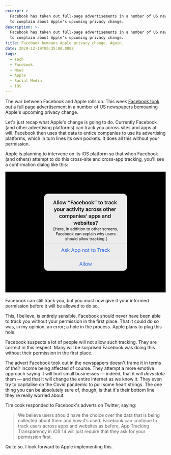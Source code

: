 ```yaml
---
excerpt: >-
  Facebook has taken out full-page advertisements in a number of US newspapers
  to complain about Apple's upcoming privacy change.
description: >-
  Facebook has taken out full-page advertisements in a number of US newspapers
  to complain about Apple's upcoming privacy change.
title: Facebook bemoans Apple privacy change. Again.
date: 2020-12-19T06:35:00.000Z
tags:
  - Tech
  - Facebook
  - News
  - Apple
  - Social Media
  - iOS
---
```

The war between Facebook and Apple rolls on. This week [Facebook took out a full page advertisement](https://www.theverge.com/2020/12/16/22178068/facebook-apple-newspaper-ads-ios-privacy-changes) in a number of US newspapers bemoaning Apple's upcoming privacy change.

Let's just recap what Apple's change is going to do. Currently Facebook (and other advertising platforms) can track you across sites and apps at will. Facebook then uses that data to entice companies to use its advertising platforms, which in turn lines its own pockets. It does all this without your permission.

Apple is planning to intervene on its iOS platform so that when Facebook (and others) attempt to do this cross-site and cross-app tracking, you'll see a confirmation dialog like this:

![](/assets/images/posts/2020/12/2020-12-19-apple-tracking-dialog.png "@itemprop=image")

Facebook can still track you, but you must now give it your informed permission before it will be allowed to do so.

This, I believe, is entirely sensible. Facebook should never have been able to track you without your permission in the first place. That it could do so was, in my opinion, an error; a hole in the process. Apple plans to plug this hole.

Facebook suspects a lot of people will not allow such tracking. They are correct in this respect. Many will be surprised Facebook was doing this without their permission in the first place. 

The advert Facebook took out in the newspapers doesn't frame it in terms of *their* income being affected of course. They attempt a more emotive approach saying it will hurt small businesses — indeed, that it will *devastate* them — and that it will change the entire internet as we know it. They even try to capitalise on the Covid pandemic to pull some heart strings. The one thing you can be absolutely sure of, though, is that it's their bottom line they're really worried about.

Tim cook responded to Facebook's adverts on Twitter, saying:

> We believe users should have the choice over the data that is being collected about them and how it’s used. Facebook can continue to track users across apps and websites as before, App Tracking Transparency in iOS 14 will just require that they ask for your permission first.

Quite so. I look forward to Apple implementing this.


